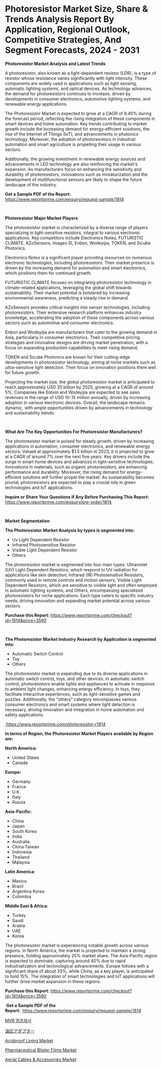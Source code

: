 <p><h1>Photoresistor Market Size, Share & Trends Analysis Report By Application, Regional Outlook, Competitive Strategies, And Segment Forecasts, 2024 - 2031</h1></p><p><strong>Photoresistor Market Analysis and Latest Trends</strong></p>
<p><p>A photoresistor, also known as a light-dependent resistor (LDR), is a type of resistor whose resistance varies significantly with light intensity. These components are widely used in applications such as light sensing, automatic lighting systems, and optical devices. As technology advances, the demand for photoresistors continues to increase, driven by developments in consumer electronics, automotive lighting systems, and renewable energy applications.</p><p>The Photoresistor Market is expected to grow at a CAGR of 9.40% during the forecast period, reflecting the rising integration of these components in smart devices and home automation. Key trends contributing to market growth include the increasing demand for energy-efficient solutions, the rise of the Internet of Things (IoT), and advancements in photonics technology. Moreover, the adoption of photoresistors in industrial automation and smart agriculture is propelling their usage in various sectors.</p><p>Additionally, the growing investment in renewable energy sources and advancements in LED technology are also reinforcing the market's expansion. As manufacturers focus on enhancing the sensitivity and durability of photoresistors, innovations such as miniaturization and the development of multifunctional sensors are likely to shape the future landscape of the industry.</p></p>
<p><strong>Get a Sample PDF of the Report:&nbsp;</strong> <a href="https://www.reportprime.com/enquiry/request-sample/1814">https://www.reportprime.com/enquiry/request-sample/1814</a></p>
<p>&nbsp;</p>
<p><strong>Photoresistor Major Market Players</strong></p>
<p><p>The photoresistor market is characterized by a diverse range of players specializing in light-sensitive resistors, integral to various electronic applications. Key competitors include Electronics Notes, FUTURISTIC CLIMATE, AZoSensors, Images SI, Enbon, Wodeyijia, TOKEN, and Sicube Photonics. </p><p>Electronics Notes is a significant player providing resources on numerous electronic technologies, including photoresistors. Their market presence is driven by the increasing demand for automation and smart electronics, which positions them for continued growth.</p><p>FUTURISTIC CLIMATE focuses on integrating photoresistor technology in climate-related applications, leveraging the global shift towards sustainability. Their market potential is bolstered by increasing environmental awareness, predicting a steady rise in demand.</p><p>AZoSensors provides critical insights into sensor technologies, including photoresistors. Their extensive research platform enhances industry knowledge, accelerating the adoption of these components across various sectors such as automotive and consumer electronics.</p><p>Enbon and Wodeyijia are manufacturers that cater to the growing demand in Asia, particularly in consumer electronics. Their competitive pricing strategies and innovative designs are driving market penetration, with a focus on expanding production capabilities to meet rising demand.</p><p>TOKEN and Sicube Photonics are known for their cutting-edge developments in photoresistor technology, aiming at niche markets such as ultra-sensitive light detection. Their focus on innovation positions them well for future growth.</p><p>Projecting the market size, the global photoresistor market is anticipated to reach approximately USD 25 billion by 2025, growing at a CAGR of around 5%. Companies like Enbon and Wodeyijia are expected to see sales revenues in the range of USD 10-15 million annually, driven by increasing adoption in various electronic devices. Overall, the landscape remains dynamic, with ample opportunities driven by advancements in technology and sustainability trends.</p></p>
<p>&nbsp;</p>
<p><strong>What Are The Key Opportunities For Photoresistor Manufacturers?</strong></p>
<p><p>The photoresistor market is poised for steady growth, driven by increasing applications in automation, consumer electronics, and renewable energy sectors. Valued at approximately $1.5 billion in 2023, it is projected to grow at a CAGR of around 7% over the next five years. Key drivers include the surge in smart home devices and advances in light-sensitive technologies. Innovations in materials, such as organic photoresistors, are enhancing performance and durability. Moreover, the rising demand for energy-efficient solutions will further propel the market. As sustainability becomes pivotal, photoresistors are expected to play a crucial role in green technologies and IoT applications.</p></p>
<p><strong>Inquire or Share Your Questions If Any Before Purchasing This Report:</strong> <a href="https://www.reportprime.com/enquiry/pre-order/1814">https://www.reportprime.com/enquiry/pre-order/1814</a></p>
<p>&nbsp;</p>
<p><strong>Market Segmentation</strong></p>
<p><strong>The Photoresistor Market Analysis by types is segmented into:</strong></p>
<p><ul><li>Uv Light Dependent Resistor</li><li>Infrared Photosensitive Resistor</li><li>Visible Light Dependent Resistor</li><li>Others</li></ul></p>
<p><p>The photoresistor market is segmented into four main types: Ultraviolet (UV) Light Dependent Resistors, which respond to UV radiation for applications like skin detection; Infrared (IR) Photosensitive Resistors, commonly used in remote controls and motion sensors; Visible Light Dependent Resistors, which are sensitive to visible light and often employed in automatic lighting systems; and Others, encompassing specialized photoresistors for niche applications. Each type caters to specific industry needs, driving innovation and expanding market potential across various sectors.</p></p>
<p><strong>Purchase this Report:&nbsp;</strong><a href="https://www.reportprime.com/checkout?id=1814&price=3590">https://www.reportprime.com/checkout?id=1814&price=3590</a></p>
<p>&nbsp;</p>
<p><strong>The Photoresistor Market Industry Research by Application is segmented into:</strong></p>
<p><ul><li>Automatic Switch Control</li><li>Toy</li><li>Others</li></ul></p>
<p><p>The photoresistor market is expanding due to its diverse applications in automatic switch control, toys, and other devices. In automatic switch control, photoresistors enable lights and appliances to activate in response to ambient light changes, enhancing energy efficiency. In toys, they facilitate interactive experiences, such as light-sensitive games and puzzles. Additionally, the "others" category encompasses various consumer electronics and smart systems where light detection is necessary, driving innovation and integration in home automation and safety applications.</p></p>
<p><a href="https://www.reportprime.com/photoresistor-r1814">&nbsp;https://www.reportprime.com/photoresistor-r1814</a></p>
<p><strong>In terms of Region, the Photoresistor Market Players available by Region are:</strong></p>
<p>
    <p> <strong> North America: </strong>
        <ul>
            <li>United States</li>
            <li>Canada</li>
        </ul>
        </p> 
    <p> <strong> Europe: </strong>
        <ul>
            <li>Germany</li>
            <li>France</li>
            <li>U.K.</li>
            <li>Italy</li>
            <li>Russia</li>
        </ul>
        </p> 
    <p> <strong> Asia-Pacific: </strong>
        <ul>
            <li>China</li>
            <li>Japan</li>
            <li>South Korea</li>
            <li>India</li>
            <li>Australia</li>
            <li>China Taiwan</li>
            <li>Indonesia</li>
            <li>Thailand</li>
            <li>Malaysia</li>
        </ul>
        </p> 
    <p> <strong> Latin America: </strong>
        <ul>
            <li>Mexico</li>
            <li>Brazil</li>
            <li>Argentina Korea</li>
            <li>Colombia</li>
        </ul>
        </p> 
    <p> <strong> Middle East & Africa: </strong>
        <ul>
            <li>Turkey</li>
            <li>Saudi</li>
            <li>Arabia</li>
            <li>UAE</li>
            <li>Korea</li>
        </ul>
    </p>
    </p>
<p><p>The photoresistor market is experiencing notable growth across various regions. In North America, the market is projected to maintain a strong presence, holding approximately 25% market share. The Asia-Pacific region is expected to dominate, capturing around 40% due to rapid industrialization and technological advancements. Europe follows with a significant share of about 20%, while China, as a key player, is anticipated to hold 15%. The integration of smart technologies and IoT applications will further drive market expansion in these regions.</p></p>
<p><strong>Purchase this Report: </strong><a href="https://www.reportprime.com/checkout?id=1814&price=3590">https://www.reportprime.com/checkout?id=1814&price=3590</a></p>
<p>&nbsp;<strong>Get a Sample PDF of the Report:&nbsp;&nbsp;</strong><a href="https://www.reportprime.com/enquiry/request-sample/1814">https://www.reportprime.com/enquiry/request-sample/1814</a></p>
<p><strong></strong></p>
<p><p><a href="https://medium.com/@gabrielblanda5656/mvr-%EC%95%95%EC%B6%95%EA%B8%B0-%EC%8B%9C%EC%9E%A5-%EA%B7%9C%EB%AA%A8-%EC%A0%90%EC%9C%A0%EC%9C%A8-%EB%B0%8F-%ED%8A%B8%EB%A0%8C%EB%93%9C-%EB%B6%84%EC%84%9D-%EB%B3%B4%EA%B3%A0%EC%84%9C-%EC%A0%9C%ED%92%88%EB%B3%84-%EC%9B%90%EC%8B%AC%ED%98%95-%EB%A3%A8%EC%B8%A0%ED%98%95-%EB%B0%8F-%EC%84%B8%EB%B6%84%ED%99%94-%EC%98%88%EC%B8%A1-2024-2031-b33e2bca1dd7">MVR 컴프레서</a></p><p><a href="https://medium.com/@camron674/%E3%82%B0%E3%83%AD%E3%83%BC%E3%83%90%E3%83%AB%E6%B2%B9%E5%9C%A7%E3%82%A2%E3%83%80%E3%83%97%E3%82%BF%E3%83%BC%E5%B8%82%E5%A0%B4%E3%81%AE%E8%A6%8F%E6%A8%A1%E3%81%AF-%E6%A5%AD%E7%95%8C%E3%81%AE%E4%BA%88%E6%B8%AC%E3%81%AB%E3%82%88%E3%82%8B%E3%81%A82024%E5%B9%B4%E3%81%8B%E3%82%892031%E5%B9%B4%E3%81%AB%E3%81%8B%E3%81%91%E3%81%A613-9-%E3%81%AEcagr%E3%82%92%E7%B5%8C%E9%A8%93%E3%81%99%E3%82%8B%E3%81%A8%E4%BA%88%E6%83%B3%E3%81%95%E3%82%8C%E3%81%A6%E3%81%84%E3%81%BE%E3%81%99-03cca02af015">油圧アダプター</a></p><p><a href="https://medium.com/@othaleffler24/deep-dive-into-the-acidproof-lining-market-itstrends-market-segmentation-and-competitive-056f15a4a10d">Acidproof Lining Market</a></p><p><a href="https://issuu.com/reportprime-2/docs/pharmaceutical-blister-films-market_2103bedf2b15f6">Pharmaceutical Blister Films Market</a></p><p><a href="https://issuu.com/reportprime-2/docs/aerial-cables-accessories-market-si_bcd6b4227eea0b">Aerial Cables & Accessories Market</a></p></p>